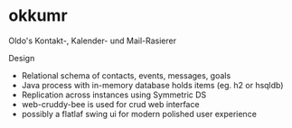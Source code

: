 # okkumr
Oldo's Kontakt-, Kalender- und Mail-Rasierer 

Design
- Relational schema of contacts, events, messages, goals
- Java process with in-memory database holds items (eg. h2 or hsqldb)
- Replication across instances using Symmetric DS
- web-cruddy-bee is used for crud web interface
- possibly a flatlaf swing ui for modern polished user experience
